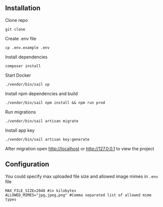 ## Installation

Clone repo
```cli
git clone
```

Create .env file
```cli
cp .env.example .env
```

Install dependencies
```cli
composer install
```

Start Docker
```cli
./vendor/bin/sail up
```

Install npm dependencies and build
```cli
./vendor/bin/sail npm install && npm run prod
```

Run migrations
```cli
./vendor/bin/sail artisan migrate
```

Install app key
```cli
./vendor/bin/sail artisan key:generate
```

After migration open <a href="http://localhost" target="_blank">http://localhost</a> or <a href="http://127.0.0.1" target="_blank">http://127.0.0.1</a> to view the project

## Configuration
You could specify max uploaded file size and allowed image mimes in `.env` file
```.dotenv
MAX_FILE_SIZE=2048 #in kilobytes
ALLOWED_MIMES="jpg,jpeg,png" #Comma separated list of allowed mime types
```
